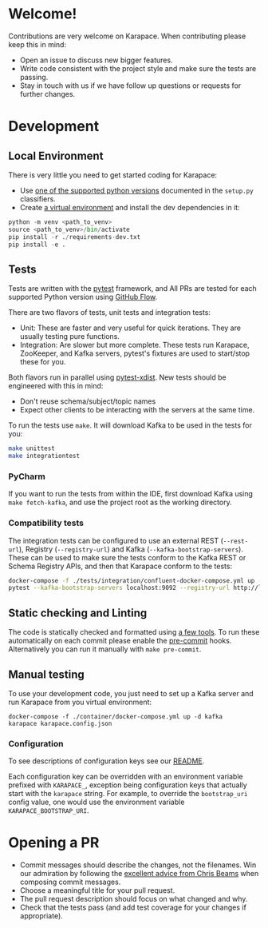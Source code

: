 # Welcome!

Contributions are very welcome on Karapace. When contributing please keep this in mind:

- Open an issue to discuss new bigger features.
- Write code consistent with the project style and make sure the tests are passing.
- Stay in touch with us if we have follow up questions or requests for further changes.

# Development

## Local Environment

There is very little you need to get started coding for Karapace:

- Use [one of the supported python versions](https://github.com/aiven/karapace/blob/master/setup.py)
  documented in the `setup.py` classifiers.
- Create [a virtual environment](https://docs.python.org/3/tutorial/venv.html) and install the dev dependencies in it:

```python
python -m venv <path_to_venv>
source <path_to_venv>/bin/activate
pip install -r ./requirements-dev.txt
pip install -e .
```

## Tests

Tests are written with the [pytest](https://docs.pytest.org/) framework, and All PRs are tested for
each supported Python version using [GitHub Flow](https://guides.github.com/introduction/flow/).

There are two flavors of tests, unit tests and integration tests:

- Unit: These are faster and very useful for quick iterations. They are usually testing pure
  functions.
- Integration: Are slower but more complete. These tests run Karapace, ZooKeeper, and Kafka servers,
  pytest's fixtures are used to start/stop these for you.

Both flavors run in parallel using [pytest-xdist](https://github.com/pytest-dev/pytest-xdist). New
tests should be engineered with this in mind:

- Don't reuse schema/subject/topic names
- Expect other clients to be interacting with the servers at the same time.

To run the tests use `make`. It will download Kafka to be used in the tests for you:

```sh
make unittest
make integrationtest
```

### PyCharm

If you want to run the tests from within the IDE, first download Kafka using `make fetch-kafka`, and
use the project root as the working directory.

### Compatibility tests

The integration tests can be configured to use an external REST (`--rest-url`), Registry
(`--registry-url`) and Kafka (`--kafka-bootstrap-servers`).  These can be used to make sure the
tests conform to the Kafka REST or Schema Registry APIs, and then that Karapace conform to the
tests:

```sh
docker-compose -f ./tests/integration/confluent-docker-compose.yml up -d
pytest --kafka-bootstrap-servers localhost:9092 --registry-url http://localhost:8081 --rest-url http://localhost:8082/ tests/integration
```

## Static checking and Linting

The code is statically checked and formatted using [a few
tools](https://github.com/aiven/karapace/blob/master/requirements-dev.txt). To run these
automatically on each commit please enable the [pre-commit](https://pre-commit.com) hooks.
Alternatively you can run it manually with `make pre-commit`.

## Manual testing

To use your development code, you just need to set up a Kafka server and run Karapace from you
virtual environment:

```
docker-compose -f ./container/docker-compose.yml up -d kafka
karapace karapace.config.json
```

### Configuration

To see descriptions of configuration keys see our
[README](https://github.com/aiven/karapace#configuration-keys).

Each configuration key can be overridden with an environment variable prefixed with `KARAPACE_`,
exception being configuration keys that actually start with the `karapace` string. For example, to
override the `bootstrap_uri` config value, one would use the environment variable
`KARAPACE_BOOTSTRAP_URI`.

# Opening a PR

- Commit messages should describe the changes, not the filenames. Win our admiration by following
  the [excellent advice from Chris Beams](https://chris.beams.io/posts/git-commit/) when composing
  commit messages.
- Choose a meaningful title for your pull request.
- The pull request description should focus on what changed and why.
- Check that the tests pass (and add test coverage for your changes if appropriate).
